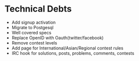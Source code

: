 # Technical Debts

* Add signup activation
* Migrate to Postgesql
* Well covered specs
* Replace OpenID with Oauth(twitter/facebook)
* Remove contest levels
* Add page for International/Asian/Regional contest rules
* IRC hook for solutions, posts, problems, comments, contests
